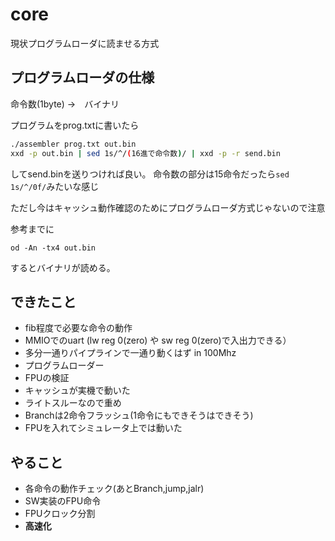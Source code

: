 # core

現状プログラムローダに読ませる方式

## プログラムローダの仕様
命令数(1byte) →　バイナリ

プログラムをprog.txtに書いたら
```bash
./assembler prog.txt out.bin
xxd -p out.bin | sed 1s/^/(16進で命令数)/ | xxd -p -r send.bin
```
してsend.binを送りつければ良い。
命令数の部分は15命令だったら```sed 1s/^/0f/```みたいな感じ

ただし今はキャッシュ動作確認のためにプログラムローダ方式じゃないので注意

参考までに
```
od -An -tx4 out.bin
```
するとバイナリが読める。



## できたこと
- fib程度で必要な命令の動作
- MMIOでのuart (lw reg 0(zero) や sw reg 0(zero)で入出力できる）
- 多分一通りパイプラインで一通り動くはず in 100Mhz
- プログラムローダー 
- FPUの検証　
- キャッシュが実機で動いた
- ライトスルーなので重め
- Branchは2命令フラッシュ(1命令にもできそうはできそう)
- FPUを入れてシミュレータ上では動いた

## やること
- 各命令の動作チェック(あとBranch,jump,jalr)
- SW実装のFPU命令
- FPUクロック分割
- **高速化**

